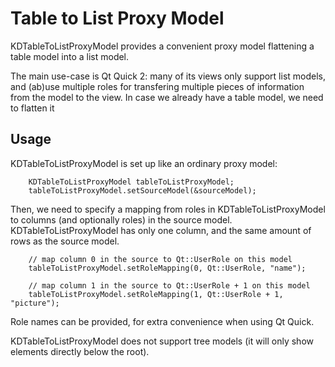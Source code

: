# Table to List Proxy Model

KDTableToListProxyModel provides a convenient proxy model flattening a table model into a list model.

The main use-case is Qt Quick 2: many of its views only support list models, and (ab)use multiple roles for transfering multiple pieces of information from the model to the view. In case we already have a table model, we need to flatten it

## Usage

KDTableToListProxyModel is set up like an ordinary proxy model:

```
    KDTableToListProxyModel tableToListProxyModel;
    tableToListProxyModel.setSourceModel(&sourceModel);
```

Then, we need to specify a mapping from roles in KDTableToListProxyModel to columns (and optionally roles) in the source model. KDTableToListProxyModel has only one column, and the same amount of rows as the source model.

```
    // map column 0 in the source to Qt::UserRole on this model
    tableToListProxyModel.setRoleMapping(0, Qt::UserRole, "name");

    // map column 1 in the source to Qt::UserRole + 1 on this model
    tableToListProxyModel.setRoleMapping(1, Qt::UserRole + 1, "picture");
```

Role names can be provided, for extra convenience when using Qt Quick.

KDTableToListProxyModel does not support tree models (it will only show elements directly below the root).
